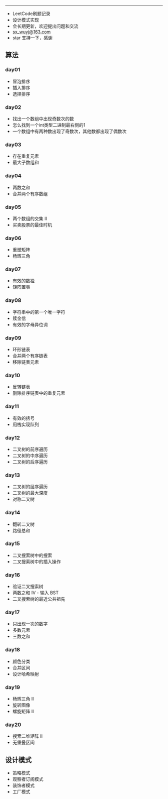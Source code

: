 
---
* LeetCode刷题记录
* 设计模式实现  
* 会长期更新，欢迎提出问题和交流
* sx_wuyj@163.com
* star 支持一下，感谢

## 算法
### day01
* 冒泡排序
* 插入排序
* 选择排序
### day02
* 找出一个数组中出现奇数次的数
* 怎么找到一个int类型二进制最右侧的1
* 一个数组中有两种数出现了奇数次，其他数都出现了偶数次
### day03
* 存在重复元素
* 最大子数组和
### day04
* 两数之和
* 合并两个有序数组
### day05
* 两个数组的交集 II
* 买卖股票的最佳时机
### day06  
* 重塑矩阵
* 杨辉三角
### day07
* 有效的数独
* 矩阵置零
### day08
* 字符串中的第一个唯一字符
* 赎金信
* 有效的字母异位词
### day09
* 环形链表
* 合并两个有序链表
* 移除链表元素
### day10
* 反转链表
* 删除排序链表中的重复元素
### day11
* 有效的括号
* 用栈实现队列
### day12
* 二叉树的前序遍历
* 二叉树的中序遍历
* 二叉树的后序遍历
### day13
* 二叉树的层序遍历
* 二叉树的最大深度
* 对称二叉树
### day14
* 翻转二叉树
* 路径总和
### day15
* 二叉搜索树中的搜索
* 二叉搜索树中的插入操作
### day16
* 验证二叉搜索树
* 两数之和 IV - 输入 BST
* 二叉搜索树的最近公共祖先
### day17
* 只出现一次的数字
* 多数元素
* 三数之和
### day18
* 颜色分类
* 合并区间
* 设计哈希映射
### day19
* 杨辉三角 II
* 旋转图像
* 螺旋矩阵 II
### day20
* 搜索二维矩阵 II
* 无重叠区间

## 设计模式
* 策略模式
* 观察者订阅模式
* 装饰者模式
* 工厂模式